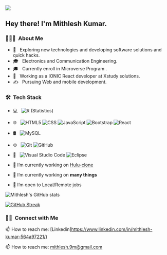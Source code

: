<img src="https://cdn.dribbble.com/users/1292677/screenshots/6139167/avento_still_2x.gif?compress=1&resize=400x300">

<h2> Hey there! I'm Mithlesh Kumar.</h2>

<h3>👨🏻‍💻 &nbsp;About Me </h3>

- 🤔 &nbsp; Exploring new technologies and developing software solutions and quick hacks.
- 🎓 &nbsp; Electronics and Communication Engineering.
- 🎓 &nbsp; Currently enroll in Microverse Program .
- 💼 &nbsp; Working as a IONIC React developer at Xstudy solutions.
- ✍️ &nbsp; Pursuing Web and mobile development.
<h3> 🛠 &nbsp;Tech Stack</h3>

- 💻 &nbsp;
  ![R (Statistics)](https://img.shields.io/badge/-R-333333?style=flat&logo=R&logoColor=276DC3)
- 🌐 &nbsp;
  ![HTML5](https://img.shields.io/badge/-HTML5-333333?style=flat&logo=HTML5)
  ![CSS](https://img.shields.io/badge/-CSS-333333?style=flat&logo=CSS3&logoColor=1572B6)
  ![JavaScript](https://img.shields.io/badge/-JavaScript-333333?style=flat&logo=javascript)
  ![Bootstrap](https://img.shields.io/badge/-Bootstrap-333333?style=flat&logo=bootstrap&logoColor=563D7C)
  ![React](https://img.shields.io/badge/-React-333333?style=flat&logo=react)
- 🛢 &nbsp;
  ![MySQL](https://img.shields.io/badge/-MySQL-333333?style=flat&logo=mysql)
- ⚙️ &nbsp;
  ![Git](https://img.shields.io/badge/-Git-333333?style=flat&logo=git)
  ![GitHub](https://img.shields.io/badge/-GitHub-333333?style=flat&logo=github)
- 🔧 &nbsp;
  ![Visual Studio Code](https://img.shields.io/badge/-Visual%20Studio%20Code-333333?style=flat&logo=visual-studio-code&logoColor=007ACC)
  ![Eclipse](https://img.shields.io/badge/-Eclipse-333333?style=flat&logo=eclipse-ide&logoColor=2C2255)
  
  
 - 🔭 I’m currently working on [Hulu-clone](https://mithi-code.github.io/hulu-clone/)

 - 🌱 I’m currently working on **many things**
 
 - 🌱 I’m open to Local/Remote jobs 


![Mithlesh's GitHub stats](https://github-readme-stats.vercel.app/api?username=mithi-code&show_icons=true&theme=blue-green&bg_color=black)


[![GitHub Streak](https://github-readme-streak-stats.herokuapp.com?user=Mithi-code&theme=blue-green&hide_border=true&date_format=M%20j%5B%2C%20Y%5D)](https://git.io/streak-stats)

    
<h3> 🤝🏻 &nbsp;Connect with Me </h3>

<p align="center">

📫 How to reach me: [Linkedin]https://www.linkedin.com/in/mithlesh-kumar-564a97221/)

📫 How to reach me: <a href="mailto:mithlesh.9m@gmail.com">mithlesh.9m@gmail.com</a>
</p>


